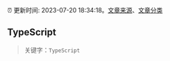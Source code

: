 :alarm_clock: 更新时间: 2023-07-20 18:34:18。[文章来源](/README.md)、[文章分类](/TAGS.md)

## TypeScript


> 关键字：`TypeScript`



